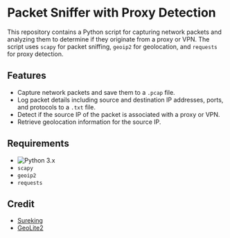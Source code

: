 # Packet Sniffer with Proxy Detection

This repository contains a Python script for capturing network packets and analyzing them to determine if they originate from a proxy or VPN. The script uses `scapy` for packet sniffing, `geoip2` for geolocation, and `requests` for proxy detection.

## Features

- Capture network packets and save them to a `.pcap` file.
- Log packet details including source and destination IP addresses, ports, and protocols to a `.txt` file.
- Detect if the source IP of the packet is associated with a proxy or VPN.
- Retrieve geolocation information for the source IP.

## Requirements

- ![Python 3.x](https://img.shields.io/badge/-Python-000?&logo=Python)
- `scapy`
- `geoip2`
- `requests`

## Credit
- [Sureking](https://github.com/SurekingDevone)
- [GeoLite2](https://github.com/P3TERX/GeoLite.mmdb)
